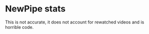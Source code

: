 # NewPipe stats

This is not accurate, it does not account for rewatched videos and is horrible code.